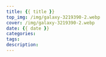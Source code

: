 ```yaml
---
title: {{ title }}
top_img: /img/galaxy-3219390-2.webp
cover: /img/galaxy-3219390-2.webp
date: {{ date }}
categories:
tags:
description: 
---
```

